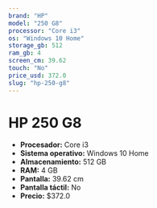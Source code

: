 ```yaml
---
brand: "HP"
model: "250 G8"
processor: "Core i3"
os: "Windows 10 Home"
storage_gb: 512
ram_gb: 4
screen_cm: 39.62
touch: "No"
price_usd: 372.0
slug: "hp-250-g8"
---
```


# HP 250 G8

- **Procesador:** Core i3
- **Sistema operativo:** Windows 10 Home
- **Almacenamiento:** 512 GB
- **RAM:** 4 GB
- **Pantalla:** 39.62 cm
- **Pantalla táctil:** No
- **Precio:** $372.0
